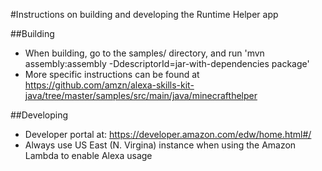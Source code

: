 #Instructions on building and developing the Runtime Helper app


##Building
- When building, go to the samples/ directory, and run 'mvn assembly:assembly -DdescriptorId=jar-with-dependencies package'
- More specific instructions can be found at https://github.com/amzn/alexa-skills-kit-java/tree/master/samples/src/main/java/minecrafthelper

##Developing
- Developer portal at: https://developer.amazon.com/edw/home.html#/
- Always use US East (N. Virgina) instance when using the Amazon Lambda to enable Alexa usage